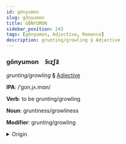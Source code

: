 ```yaml
---
id: gônyumon
slug: gônyumon
title: GÔNYUMON
sidebar_position: 243
tags: [gônyumon, Adjective, Romance]
description: grunting/growling § Adjective
---
```


### gônyumon&emsp;<span kind="abugida">ꜿ̃ıɀʃƶ̃</span>

*grunting/growling* **§** [Adjective](../../tags/Adjective)

**IPA**: /ˈgon.jʌ.mɑn/

**Verb**: to be grunting/growling

**Noun**: gruntiness/growliness

**Modifier**: grunting/growling

<details>
    <summary>Origin</summary>
    French grognement /ɡʁɔ.ɲ(ə).mɑ̃/<br/>
    <em>Romance Language Family</em>
</details>